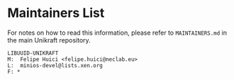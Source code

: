 Maintainers List
================

For notes on how to read this information, please refer to `MAINTAINERS.md` in
the main Unikraft repository.

	LIBUUID-UNIKRAFT
	M:	Felipe Huici <felipe.huici@neclab.eu>
	L:	minios-devel@lists.xen.org
	F: *
